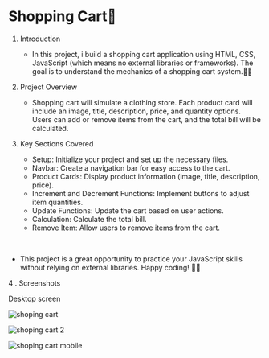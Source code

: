 # Shopping Cart🛒

1. Introduction
    - In this project, i build a shopping cart application using HTML, CSS, JavaScript (which means no external libraries or frameworks). The goal is to understand the mechanics of a shopping cart system.🛒🌟
  

2. Project Overview

   -  Shopping cart will simulate a clothing store. Each product card will include an image, title, description, price, and quantity options. Users can add or remove items from the cart, and the total bill will be calculated.

3. Key Sections Covered
  
   - Setup: Initialize your project and set up the necessary files.<br>
   - Navbar: Create a navigation bar for easy access to the cart.<br>
   -  Product Cards: Display product information (image, title, description, price).<br>
   - Increment and Decrement Functions: Implement buttons to adjust item quantities.<br>
   - Update Functions: Update the cart based on user actions.<br>
   - Calculation: Calculate the total bill.<br>
   - Remove Item: Allow users to remove items from the cart.<br>
<br>

- This project is a great opportunity to practice your JavaScript skills without relying on external libraries. Happy coding! 🛒🌟


4 . Screenshots

Desktop screen

![shoping cart](https://github.com/Rahul02M/Shopping-Card/assets/133855195/29cc1ce5-fad0-47d1-835d-a7747192b56d)

![shoping cart 2](https://github.com/Rahul02M/Shopping-Card/assets/133855195/6e7e159b-a09e-4e2b-aa39-2ea4690b54d6)

![shoping cart mobile](https://github.com/Rahul02M/Shopping-Card/assets/133855195/3858a625-c666-4e29-9eba-67a517853745)








